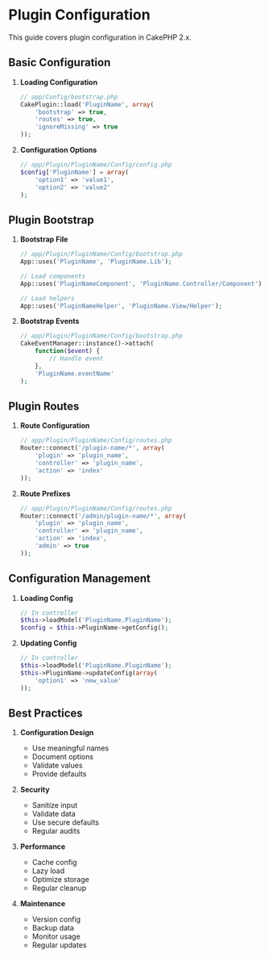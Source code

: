  # Plugin Configuration

This guide covers plugin configuration in CakePHP 2.x.

## Basic Configuration

1. **Loading Configuration**
   ```php
   // app/Config/bootstrap.php
   CakePlugin::load('PluginName', array(
       'bootstrap' => true,
       'routes' => true,
       'ignoreMissing' => true
   ));
   ```

2. **Configuration Options**
   ```php
   // app/Plugin/PluginName/Config/config.php
   $config['PluginName'] = array(
       'option1' => 'value1',
       'option2' => 'value2'
   );
   ```

## Plugin Bootstrap

1. **Bootstrap File**
   ```php
   // app/Plugin/PluginName/Config/bootstrap.php
   App::uses('PluginName', 'PluginName.Lib');
   
   // Load components
   App::uses('PluginNameComponent', 'PluginName.Controller/Component');
   
   // Load helpers
   App::uses('PluginNameHelper', 'PluginName.View/Helper');
   ```

2. **Bootstrap Events**
   ```php
   // app/Plugin/PluginName/Config/bootstrap.php
   CakeEventManager::instance()->attach(
       function($event) {
           // Handle event
       },
       'PluginName.eventName'
   );
   ```

## Plugin Routes

1. **Route Configuration**
   ```php
   // app/Plugin/PluginName/Config/routes.php
   Router::connect('/plugin-name/*', array(
       'plugin' => 'plugin_name',
       'controller' => 'plugin_name',
       'action' => 'index'
   ));
   ```

2. **Route Prefixes**
   ```php
   // app/Plugin/PluginName/Config/routes.php
   Router::connect('/admin/plugin-name/*', array(
       'plugin' => 'plugin_name',
       'controller' => 'plugin_name',
       'action' => 'index',
       'admin' => true
   ));
   ```

## Configuration Management

1. **Loading Config**
   ```php
   // In controller
   $this->loadModel('PluginName.PluginName');
   $config = $this->PluginName->getConfig();
   ```

2. **Updating Config**
   ```php
   // In controller
   $this->loadModel('PluginName.PluginName');
   $this->PluginName->updateConfig(array(
       'option1' => 'new_value'
   ));
   ```

## Best Practices

1. **Configuration Design**
   - Use meaningful names
   - Document options
   - Validate values
   - Provide defaults

2. **Security**
   - Sanitize input
   - Validate data
   - Use secure defaults
   - Regular audits

3. **Performance**
   - Cache config
   - Lazy load
   - Optimize storage
   - Regular cleanup

4. **Maintenance**
   - Version config
   - Backup data
   - Monitor usage
   - Regular updates